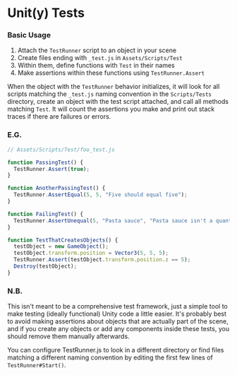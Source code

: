 # Unit(y) Tests

### Basic Usage

1. Attach the `TestRunner` script to an object in your scene
2. Create files ending with `_test.js` in `Assets/Scripts/Test`
3. Within them, define functions with `Test` in their names
4. Make assertions within these functions using `TestRunner.Assert`

When the object with the `TestRunner` behavior initializes, it will look for all scripts matching the `_test.js` naming convention in the `Scripts/Tests` directory, create an object with the test script attached, and call all methods matching `Test`. It will count the assertions you make and print out stack traces if there are failures or errors.

### E.G.
```javascript
// Assets/Scripts/Test/foo_test.js

function PassingTest() {
  TestRunner.Assert(true);
}

function AnotherPassingTest() {
  TestRunner.AssertEqual(5, 5, "Five should equal five");
}

function FailingTest() {
  TestRunner.AssertUnequal(5, "Pasta sauce", "Pasta sauce isn't a quantity!");
}

function TestThatCreatesObjects() {
  testObject = new GameObject();
  testObject.transform.position = Vector3(5, 5, 5);
  TestRunner.Assert(testObject.transform.position.z == 5);
  Destroy(testObject);
}
```

### N.B.
This isn't meant to be a comprehensive test framework, just a simple tool to make testing (ideally functional) Unity code a little easier. It's probably best to avoid making assertions about objects that are actually part of the scene, and if you create any objects or add any components inside these tests, you should remove them manually afterwards.

You can configure TestRunner.js to look in a different directory or find files matching a different naming convention by editing the first few lines of `TestRunner#Start()`.
